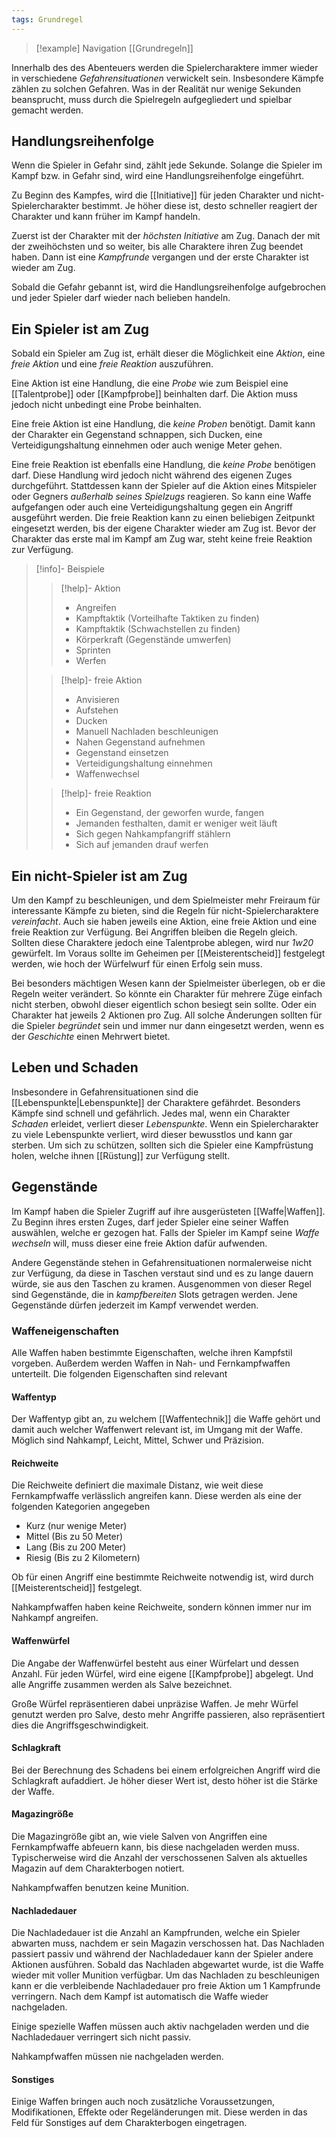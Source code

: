```yaml
---
tags: Grundregel
---
```

> [!example] Navigation 
>  [[Grundregeln]]

Innerhalb des des Abenteuers werden die Spielercharaktere immer wieder in verschiedene *Gefahrensituationen* verwickelt sein. Insbesondere Kämpfe zählen zu solchen Gefahren. Was in der Realität nur wenige Sekunden beansprucht, muss durch die Spielregeln aufgegliedert und spielbar gemacht werden. 


## Handlungsreihenfolge
Wenn die Spieler in Gefahr sind, zählt jede Sekunde. Solange die Spieler im Kampf bzw. in Gefahr sind, wird eine Handlungsreihenfolge eingeführt.  

Zu Beginn des Kampfes, wird die [[Initiative]] für jeden Charakter und nicht-Spielercharakter bestimmt. Je höher diese ist, desto schneller reagiert der Charakter und kann früher im Kampf handeln. 

Zuerst ist der Charakter mit der *höchsten Initiative* am Zug. Danach der mit der zweihöchsten und so weiter, bis alle Charaktere ihren Zug beendet haben. Dann ist eine *Kampfrunde* vergangen und der erste Charakter ist wieder am Zug.

Sobald die Gefahr gebannt ist, wird die Handlungsreihenfolge aufgebrochen und jeder Spieler darf wieder nach belieben handeln.


## Ein Spieler ist am Zug
Sobald ein Spieler am Zug ist, erhält dieser die Möglichkeit eine *Aktion*, eine *freie Aktion* und eine *freie Reaktion* auszuführen.

Eine Aktion ist eine Handlung, die eine *Probe* wie zum Beispiel eine [[Talentprobe]] oder [[Kampfprobe]] beinhalten darf. Die Aktion muss jedoch nicht unbedingt eine Probe beinhalten.

Eine freie Aktion ist eine Handlung, die *keine Proben* benötigt. Damit kann der Charakter ein Gegenstand schnappen, sich Ducken, eine Verteidigungshaltung einnehmen oder auch wenige Meter gehen.

Eine freie Reaktion ist ebenfalls eine Handlung, die *keine Probe* benötigen darf. Diese Handlung wird jedoch nicht während des eigenen Zuges durchgeführt. Stattdessen kann der Spieler auf die Aktion eines Mitspieler oder Gegners *außerhalb seines Spielzugs* reagieren. So kann eine Waffe aufgefangen oder auch eine Verteidigungshaltung gegen ein Angriff ausgeführt werden. 
Die freie Reaktion kann zu einen beliebigen Zeitpunkt eingesetzt werden, bis der eigene Charakter wieder am Zug ist. Bevor der Charakter das erste mal im Kampf am Zug war, steht keine freie Reaktion zur Verfügung.

> [!info]- Beispiele
> > [!help]- Aktion
> > - Angreifen
> > - Kampftaktik (Vorteilhafte Taktiken zu finden)
> > - Kampftaktik (Schwachstellen zu finden)
> > - Körperkraft (Gegenstände umwerfen)
> > - Sprinten
> > - Werfen
>
> > [!help]- freie Aktion
> > - Anvisieren
> > - Aufstehen
> > - Ducken 
> > - Manuell Nachladen beschleunigen
> > - Nahen Gegenstand aufnehmen
> > - Gegenstand einsetzen
> > - Verteidigungshaltung einnehmen
> > - Waffenwechsel
> 
> > [!help]- freie Reaktion
> > - Ein Gegenstand, der geworfen wurde, fangen
> > - Jemanden festhalten, damit er weniger weit läuft
> > - Sich gegen Nahkampfangriff stählern
> > - Sich auf jemanden drauf werfen


## Ein nicht-Spieler ist am Zug
Um den Kampf zu beschleunigen, und dem Spielmeister mehr Freiraum für interessante Kämpfe zu bieten, sind die Regeln für nicht-Spielercharaktere *vereinfacht*. Auch sie haben jeweils eine Aktion, eine freie Aktion und eine freie Reaktion zur Verfügung. 
Bei Angriffen bleiben die Regeln gleich. Sollten diese Charaktere jedoch eine Talentprobe ablegen, wird nur *1w20* gewürfelt. Im Voraus sollte im Geheimen per [[Meisterentscheid]] festgelegt werden, wie hoch der Würfelwurf für einen Erfolg sein muss.

Bei besonders mächtigen Wesen kann der Spielmeister überlegen, ob er die Regeln weiter verändert. So könnte ein Charakter für mehrere Züge einfach nicht sterben, obwohl dieser eigentlich schon besiegt sein sollte. Oder ein Charakter hat jeweils 2 Aktionen pro Zug. 
All solche Änderungen sollten für die Spieler *begründet* sein und immer nur dann eingesetzt werden, wenn es der *Geschichte* einen Mehrwert bietet.


## Leben und Schaden
Insbesondere in Gefahrensituationen sind die [[Lebenspunkte|Lebenspunkte]] der Charaktere gefährdet. Besonders Kämpfe sind schnell und gefährlich. Jedes mal, wenn ein Charakter *Schaden* erleidet, verliert dieser *Lebenspunkte*. 
Wenn ein Spielercharakter zu viele Lebenspunkte verliert, wird dieser bewusstlos und kann gar sterben. 
Um sich zu schützen, sollten sich die Spieler eine Kampfrüstung holen, welche ihnen [[Rüstung]] zur Verfügung stellt.


## Gegenstände
Im Kampf haben die Spieler Zugriff auf ihre ausgerüsteten [[Waffe|Waffen]]. Zu Beginn ihres ersten Zuges, darf jeder Spieler eine seiner Waffen auswählen, welche er gezogen hat. 
Falls der Spieler im Kampf seine *Waffe wechseln* will, muss dieser eine freie Aktion dafür aufwenden.

Andere Gegenstände stehen in Gefahrensituationen normalerweise nicht zur Verfügung, da diese in Taschen verstaut sind und es zu lange dauern würde, sie aus den Taschen zu kramen. Ausgenommen von dieser Regel sind Gegenstände, die in *kampfbereiten* Slots getragen werden. Jene Gegenstände dürfen jederzeit im Kampf verwendet werden.


### Waffeneigenschaften
Alle Waffen haben bestimmte Eigenschaften, welche ihren Kampfstil vorgeben. Außerdem werden Waffen in Nah- und Fernkampfwaffen unterteilt. Die folgenden Eigenschaften sind relevant


#### Waffentyp 
Der Waffentyp gibt an, zu welchem [[Waffentechnik]] die Waffe gehört und damit auch welcher Waffenwert relevant ist, im Umgang mit der Waffe. Möglich sind Nahkampf, Leicht, Mittel, Schwer und Präzision.


#### Reichweite
Die Reichweite definiert die maximale Distanz, wie weit diese Fernkampfwaffe verlässlich angreifen kann. Diese werden als eine der folgenden Kategorien angegeben

- Kurz (nur wenige Meter)
- Mittel (Bis zu 50 Meter) 
- Lang (Bis zu 200 Meter)
- Riesig (Bis zu 2 Kilometern)

Ob für einen Angriff eine bestimmte Reichweite notwendig ist, wird durch [[Meisterentscheid]] festgelegt.

Nahkampfwaffen haben keine Reichweite, sondern können immer nur im Nahkampf angreifen.


#### Waffenwürfel
Die Angabe der Waffenwürfel besteht aus einer Würfelart und dessen Anzahl. Für jeden Würfel, wird eine eigene [[Kampfprobe]] abgelegt. Und alle Angriffe zusammen werden als Salve bezeichnet.

Große Würfel repräsentieren dabei unpräzise Waffen. Je mehr Würfel genutzt werden pro Salve, desto mehr Angriffe passieren, also repräsentiert dies die Angriffsgeschwindigkeit.

 
#### Schlagkraft
Bei der Berechnung des Schadens bei einem erfolgreichen Angriff wird die Schlagkraft aufaddiert. Je höher dieser Wert ist, desto höher ist die Stärke der Waffe.


#### Magazingröße
Die Magazingröße gibt an, wie viele Salven von Angriffen eine Fernkampfwaffe abfeuern kann, bis diese nachgeladen werden muss. Typischerweise wird die Anzahl der verschossenen Salven als aktuelles Magazin auf dem Charakterbogen notiert.

Nahkampfwaffen benutzen keine Munition.


#### Nachladedauer
Die Nachladedauer ist die Anzahl an Kampfrunden, welche ein Spieler abwarten muss, nachdem er sein Magazin verschossen hat. Das Nachladen passiert passiv und während der Nachladedauer kann der Spieler andere Aktionen ausführen. Sobald das Nachladen abgewartet wurde, ist die Waffe wieder mit voller Munition verfügbar.
Um das Nachladen zu beschleunigen kann er die verbleibende Nachladedauer pro freie Aktion um 1 Kampfrunde verringern. Nach dem Kampf ist automatisch die Waffe wieder nachgeladen. 

Einige spezielle Waffen müssen auch aktiv nachgeladen werden und die Nachladedauer verringert sich nicht passiv.

Nahkampfwaffen müssen nie nachgeladen werden.


#### Sonstiges
Einige Waffen bringen auch noch zusätzliche Voraussetzungen, Modifikationen, Effekte oder Regeländerungen mit. Diese werden in das Feld für Sonstiges auf dem Charakterbogen eingetragen.